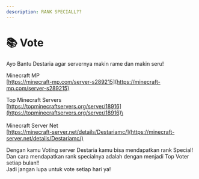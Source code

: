 ```yaml
---
description: RANK SPECIALL??
---
```


# 📚 Vote

Ayo Bantu Destaria agar servernya makin rame dan makin seru!

Minecraft MP\
[https://minecraft-mp.com/server-s289215](https://minecraft-mp.com/server-s289215)

Top Minecraft Servers\
[https://topminecraftservers.org/server/18916](https://topminecraftservers.org/server/18916)\
\
\
Minecraft Server Net\
[https://minecraft-server.net/details/Destariamc/](https://minecraft-server.net/details/Destariamc/)

Dengan kamu Voting server Destaria kamu bisa mendapatkan rank Special!\
Dan cara mendapatkan rank specialnya adalah dengan menjadi Top Voter setiap bulan!! \
Jadi jangan lupa untuk vote setiap hari ya!
